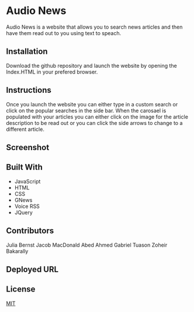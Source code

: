 # Audio News

Audio News is a website that allows you to search news articles and then have them read out to you using text to speach.

## Installation

Download the github repository and launch the website by opening the Index.HTML in your prefered browser.

## Instructions

Once you launch the website you can either type in a custom search or click on the popular searches in the side bar. 
When the carosael is populated with your articles you can either  click on the image for the article description 
to be read out or you can click the side arrows to change to a different article.

## Screenshot


## Built With

- JavaScript
- HTML
- CSS
- GNews
- Voice RSS
- JQuery

## Contributors

Julia Bernst
Jacob MacDonald
Abed Ahmed
Gabriel Tuason
Zoheir Bakarally

## Deployed URL


## License

[MIT](https://choosealicense.com/licenses/mit/)
